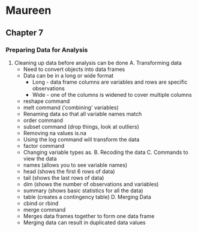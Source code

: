 Maureen
========================================================

## Chapter 7

### Preparing Data for Analysis

1. Cleaning up data before analysis can be done
  A. Transforming data
    * Need to convert objects into data frames 
    * Data can be in a long or wide format
      * Long - data frame columns are variables and rows are specific observations
      * Wide - one of the columns is widened to cover multiple columns
    * reshape command 
    * melt command ('combining' variables)
    * Renaming data so that all variable names match
    * order command 
    * subset command (drop things, look at outliers)
    * Removing na values is.na
    * Using the log command will transform the data
    * factor command
    * Changing variable types as.
  B. Recoding the data
  C. Commands to view the data
    * names (allows you to see variable names)
    * head (shows the first 6 rows of data)
    * tail (shows the last rows of data)
    * dim (shows the number of observations and variables)
    * summary (shows basic statistics for all the data)
    * table (creates a contingency table)
  D. Merging Data
    * cbind or rbind
    * merge command 
    * Merges data frames together to form one data frame
    * Merging data can result in duplicated data values
